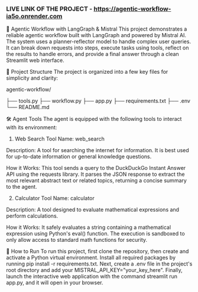 ### LIVE LINK OF THE PROJECT - https://agentic-workflow-ia5o.onrender.com


🤖 Agentic Workflow with LangGraph & Mistral
This project demonstrates a reliable agentic workflow built with LangGraph and powered by Mistral AI. The system uses a planner-reflector model to handle complex user queries. It can break down requests into steps, execute tasks using tools, reflect on the results to handle errors, and provide a final answer through a clean Streamlit web interface.

📂 Project Structure
The project is organized into a few key files for simplicity and clarity:

agentic-workflow/


├── tools.py
├── workflow.py 
├── app.py 
├── requirements.txt 
├── .env 
└── README.md       



🛠️ Agent Tools
The agent is equipped with the following tools to interact with its environment:

1. Web Search
Tool Name: web_search

Description: A tool for searching the internet for information. It is best used for up-to-date information or general knowledge questions.

How it Works: This tool sends a query to the DuckDuckGo Instant Answer API using the requests library. It parses the JSON response to extract the most relevant abstract text or related topics, returning a concise summary to the agent.

2. Calculator
Tool Name: calculator

Description: A tool designed to evaluate mathematical expressions and perform calculations.

How it Works: It safely evaluates a string containing a mathematical expression using Python's eval() function. The execution is sandboxed to only allow access to standard math functions for security.

🚀 How to Run
To run this project, first clone the repository, then create and activate a Python virtual environment. Install all required packages by running pip install -r requirements.txt. Next, create a .env file in the project's root directory and add your MISTRAL_API_KEY="your_key_here". Finally, launch the interactive web application with the command streamlit run app.py, and it will open in your browser.
